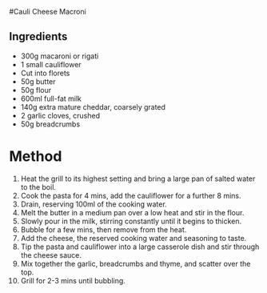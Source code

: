 #Cauli Cheese Macroni

## Ingredients

- 300g macaroni or rigati
- 1 small cauliflower
- Cut into florets
- 50g butter
- 50g flour
- 600ml full-fat milk
- 140g extra mature cheddar, coarsely grated
- 2 garlic cloves, crushed
- 50g breadcrumbs

# Method

 1. Heat the grill to its highest setting and bring a large pan of salted water to the boil. 
 2. Cook the pasta for 4 mins, add the cauliflower for a further 8 mins.
 3. Drain, reserving 100ml of the cooking water.
 4. Melt the butter in a medium pan over a low heat and stir in the flour. 
 5. Slowly pour in the milk, stirring constantly until it begins to thicken. 
 6. Bubble for a few mins, then remove from the heat.
 7. Add the cheese, the reserved cooking water and seasoning to taste.
 8. Tip the pasta and cauliflower into a large casserole dish and stir through the cheese sauce. 
 9. Mix together the garlic, breadcrumbs and thyme, and scatter over the top.
10. Grill for 2-3 mins until bubbling.
